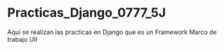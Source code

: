 # Practicas_Django_0777_5J
Aquí se realizan las practicas en Django que es un Framework Marco de trabajo UII
